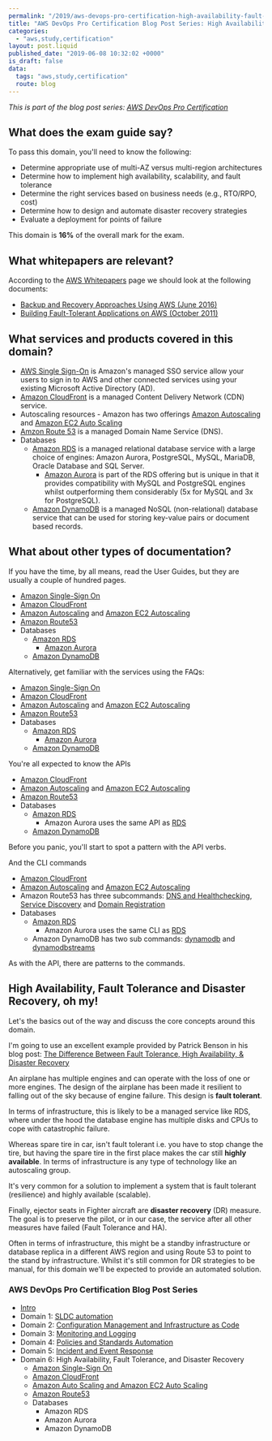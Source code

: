 ```yaml
---
permalink: "/2019/aws-devops-pro-certification-high-availability-fault-tolerance-disaster-recover"
title: "AWS DevOps Pro Certification Blog Post Series: High Availability, Fault Tolerance and Disaster Recovery"
categories:
  - "aws,study,certification"
layout: post.liquid
published_date: "2019-06-08 10:32:02 +0000"
is_draft: false
data:
  tags: "aws,study,certification"
  route: blog
---
```


_This is part of the blog post series: [AWS DevOps Pro Certification](/2019/aws-devops-pro-certification-intro/)_

## What does the exam guide say?

To pass this domain, you'll need to know the following:

- Determine appropriate use of multi-AZ versus multi-region architectures
- Determine how to implement high availability, scalability, and fault tolerance
- Determine the right services based on business needs (e.g., RTO/RPO, cost)
- Determine how to design and automate disaster recovery strategies
- Evaluate a deployment for points of failure

This domain is **16%** of the overall mark for the exam.

## What whitepapers are relevant?

According to the [AWS Whitepapers](https://aws.amazon.com/whitepapers) page we should look at the following documents:

- [Backup and Recovery Approaches Using AWS (June 2016)][wp_backup_and_recovery]
- [Building Fault-Tolerant Applications on AWS (October 2011)][wp_build_ft_apps_on_aws]

## What services and products covered in this domain?

- [AWS Single Sign-On][sso_page] is Amazon's managed SSO service allow your users to sign in to AWS and other connected services using your existing Microsoft Active Directory (AD).
- [Amazon CloudFront][cloudfront_page] is a managed Content Delivery Network (CDN) service.
- Autoscaling resources - Amazon has two offerings [Amazon Autoscaling][autoscaling_page] and [Amazon EC2 Auto Scaling][asg_page]
- [Amzon Route 53][route53_page] is a managed Domain Name Service (DNS).
- Databases
  - [Amazon RDS][rds_page] is a managed relational database service with a large choice of engines: Amazon Aurora, PostgreSQL, MySQL, MariaDB, Oracle Database and SQL Server.
    - [Amazon Aurora][aurora_page] is part of the RDS offering but is unique in that it provides compatibility with MySQL and PostgreSQL engines whilst outperforming them considerably (5x for MySQL and 3x for PostgreSQL).
  - [Amazon DynamoDB][dynamodb_page] is a managed NoSQL (non-relational) database service that can be used for storing key-value pairs or document based records.

## What about other types of documentation?

If you have the time, by all means, read the User Guides, but they are usually a couple of hundred pages.

- [Amazon Single-Sign On][sso_guide]
- [Amazon CloudFront][cloudfront_guide]
- [Amazon Autoscaling][autoscaling_guide] and [Amazon EC2 Autoscaling][asg_guide]
- [Amazon Route53][route53_guide]
- Databases
  - [Amazon RDS][rds_guide]
    - [Amazon Aurora][aurora_guide]
  - [Amazon DynamoDB][dynamodb_guide]

Alternatively, get familiar with the services using the FAQs:

- [Amazon Single-Sign On][sso_faq]
- [Amazon CloudFront][cloudfront_faq]
- [Amazon Autoscaling][autoscaling_faq] and [Amazon EC2 Autoscaling][asg_faq]
- [Amazon Route53][route53_faq]
- Databases
  - [Amazon RDS][rds_faq]
    - [Amazon Aurora][aurora_faq]
  - [Amazon DynamoDB][dynamodb_faq]

You're all expected to know the APIs

- [Amazon CloudFront][cloudfront_api]
- [Amazon Autoscaling][autoscaling_api] and [Amazon EC2 Autoscaling][asg_api]
- [Amazon Route53][route53_api]
- Databases
  - [Amazon RDS][rds_api]
    - Amazon Aurora uses the same API as [RDS][rds_api]
  - [Amazon DynamoDB][dynamodb_api]

Before you panic, you'll start to spot a pattern with the API verbs.

And the CLI commands

- [Amazon CloudFront][cloudfront_cli]
- [Amazon Autoscaling][autoscaling_cli] and [Amazon EC2 Autoscaling][asg_cli]
- Amazon Route53 has three subcommands: [DNS and Healthchecking][route53_cli1], [Service Discovery][route53_cli2] and [Domain Registration][route53_cli3]
- Databases
  - [Amazon RDS][rds_cli]
    - Amazon Aurora uses the same CLI as [RDS][rds_cli]
  - Amazon DynamoDB has two sub commands: [dynamodb][dynamodb_cli1] and [dynamodbstreams][dynamodb_cli2]

As with the API, there are patterns to the commands.

## High Availability, Fault Tolerance and Disaster Recovery, oh my!

Let's the basics out of the way and discuss the core concepts around this domain.

I'm going to use an excellent example provided by Patrick Benson in his blog post: [The Difference Between Fault Tolerance, High Availability, & Disaster Recovery][link_pbenson]

An airplane has multiple engines and can operate with the loss of one or more engines. The design of the airplane has been made it resilient to falling out of the sky because of engine failure. This design is **fault tolerant**.

In terms of infrastructure, this is likely to be a managed service like RDS, where under the hood the database engine has multiple disks and CPUs to cope with catastrophic failure.

Whereas spare tire in car, isn't fault tolerant i.e. you have to stop change the tire, but having the spare tire in the first place makes the car still **highly available**. In terms of infrastructure is any type of technology like an autoscaling group.

It's very common for a solution to implement a system that is fault tolerant (resilience) and highly available (scalable).

Finally, ejector seats in Fighter aircraft are **disaster recovery** (DR) measure. The goal is to preserve the pilot, or in our case, the service after all other measures have failed (Fault Tolerance and HA).

Often in terms of infrastructure, this might be a standby infrastructure or database replica in a different AWS region and using Route 53 to point to the stand by infrastructure. Whilst it's still common for DR strategies to be manual, for this domain we'll be expected to provide an automated solution.

<!-- product meta links -->

[sso_page]: https://aws.amazon.com/single-sign-on/
[sso_faq]: https://aws.amazon.com/single-sign-on/faqs/
[sso_guide]: https://docs.aws.amazon.com/singlesignon/latest/userguide/what-is.html

[cloudfront_page]: https://aws.amazon.com/cloudfront/
[cloudfront_pricing]: https://aws.amazon.com/cloudfront/pricing/?nc=sn&loc=3
[cloudfront_faq]: https://aws.amazon.com/cloudfront/faqs/?nc=sn&loc=6
[cloudfront_guide]: https://docs.aws.amazon.com/AmazonCloudFront/latest/DeveloperGuide/index.html
[cloudfront_cli]: https://docs.aws.amazon.com/cli/latest/reference/cloudfront/index.html
[cloudfront_api]: https://docs.aws.amazon.com/cloudfront/latest/APIReference/Welcome.html
[cloudfront_wp1]: https://d0.awsstatic.com/whitepapers/Security/Secure_content_delivery_with_CloudFront_whitepaper.pdf
[cloudfront_wp2]: https://d1.awsstatic.com/whitepapers/wordpress-best-practices-on-aws.pdf?trk=gs_card
[cloudfront_wp3]: https://d0.awsstatic.com/whitepapers/deploying-wordpress-with-aws-elastic-beanstalk.pdf
[cloudfront_usecases]: https://aws.amazon.com/cloudfront/case-studies/?nc=sn&loc=7

[autoscaling_page]: https://aws.amazon.com/autoscaling/
[autoscaling_faq]: https://aws.amazon.com/autoscaling/faqs/
[autoscaling_guide]: https://docs.aws.amazon.com/autoscaling/plans/userguide/
[autoscaling_api]: https://docs.aws.amazon.com/autoscaling/plans/APIReference/
[autoscaling_cli]: https://docs.aws.amazon.com/cli/latest/reference/autoscaling-plans/index.html
[asg_page]: https://aws.amazon.com/ec2/autoscaling/
[asg_faq]: https://aws.amazon.com/ec2/autoscaling/faqs/
[asg_guide]: https://docs.aws.amazon.com/AWSEC2/latest/UserGuide/index.html
[asg_api]: https://docs.aws.amazon.com/AWSEC2/latest/APIReference/index.html
[asg_cli]: https://docs.aws.amazon.com/cli/latest/reference/autoscaling/index.html

[route53_page]: https://aws.amazon.com/route53/
[route53_guide]: https://docs.aws.amazon.com/Route53/latest/DeveloperGuide/index.html
[route53_faq]: https://aws.amazon.com/route53/faqs/
[route53_api]: https://docs.aws.amazon.com/Route53/latest/APIReference/index.html
[route53_cli1]: https://docs.aws.amazon.com/cli/latest/reference/route53/index.html
[route53_cli2]: https://docs.aws.amazon.com/cli/latest/reference/servicediscovery/index.html
[route53_cli3]: https://docs.aws.amazon.com/cli/latest/reference/route53domains/index.html

[rds_page]: https://aws.amazon.com/rds/
[rds_pricing]: https://aws.amazon.com/rds/pricing/
[rds_faq]: https://aws.amazon.com/rds/faqs/
[rds_guide]: https://docs.aws.amazon.com/AmazonRDS/latest/UserGuide/index.html
[rds_cli]: https://docs.aws.amazon.com/cli/latest/reference/rds/index.html
[rds_api]: https://docs.aws.amazon.com/AmazonRDS/latest/APIReference/index.html

[aurora_page]: https://aws.amazon.com/rds/aurora/
[aurora_pricing]: https://aws.amazon.com/rds/aurora/pricing/
[aurora_faq]: https://aws.amazon.com/rds/aurora/faqs/
[aurora_guide]: https://docs.aws.amazon.com/AmazonRDS/latest/AuroraUserGuide/index.html

[dynamodb_page]: https://aws.amazon.com/dynamodb/
[dynamodb_pricing]: https://aws.amazon.com/dynamodb/pricing/
[dynamodb_faq]: https://aws.amazon.com/dynamodb/faqs/
[dynamodb_guide]: http://docs.aws.amazon.com/amazondynamodb/latest/developerguide/
[dynamodb_cli1]: https://docs.aws.amazon.com/cli/latest/reference/dynamodb/index.html
[dynamodb_cli2]: https://docs.aws.amazon.com/cli/latest/reference/dynamodbstreams/index.html
[dynamodb_api]: http://docs.aws.amazon.com/amazondynamodb/latest/APIReference/

<!-- white papers -->

[wp_backup_and_recovery]: https://d1.awsstatic.com/whitepapers/Storage/Backup_and_Recovery_Approaches_Using_AWS.pdf
[wp_build_ft_apps_on_aws]: https://d1.awsstatic.com/whitepapers/aws-building-fault-tolerant-applications.pdf

<!-- domain intro -->

[link_pbenson]: http://www.pbenson.net/2014/02/the-difference-between-fault-tolerance-high-availability-disaster-recovery/

### AWS DevOps Pro Certification Blog Post Series

- [Intro](/2019/aws-devops-pro-certification-intro/)
- Domain 1: [SLDC automation](/2019/aws-devops-pro-certification-sdlc-intro/)
- Domain 2: [Configuration Management and Infrastructure as Code](/2019/aws-devops-pro-certification-configuration-management-and-infrastructure-as-code-intro/)
- Domain 3: [Monitoring and Logging](/2019/aws-devops-pro-certification-monitoring-and-logging)
- Domain 4: [Policies and Standards Automation](/2019/aws-devops-pro-certification-policy-standards-automation/)
- Domain 5: [Incident and Event Response](/2019/aws-devops-pro-certification-incident-and-event-response/)
- Domain 6: High Availability, Fault Tolerance, and Disaster Recovery
  - [Amazon Single-Sign On](/2019/aws-devops-pro-certification-sso-cloudfront-autoscaling-route53/)
  - [Amazon CloudFront](/2019/aws-devops-pro-certification-sso-cloudfront-autoscaling-route53/)
  - [Amazon Auto Scaling and Amazon EC2 Auto Scaling](/2019/aws-devops-pro-certification-sso-cloudfront-autoscaling-route53/)
  - [Amazon Route53](/2019/aws-devops-pro-certification-sso-cloudfront-autoscaling-route53/)
  - Databases
    - Amazon RDS
    - Amazon Aurora
    - Amazon DynamoDB